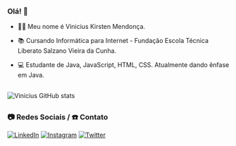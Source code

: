 ### Olá! 👋

* 👨‍💻 Meu nome é Vinicius Kirsten Mendonça. 
 
* 📚 Cursando Informática para Internet - Fundação Escola Técnica Liberato Salzano Vieira da Cunha. 

* 💻 Estudante de Java, JavaScript, HTML, CSS. Atualmente dando ênfase em Java. 

##

![Vinicius GitHub stats](https://github-readme-stats.vercel.app/api?username=viniciuskirsten&show_icons=true&theme=dark)

##

### 📷 Redes Sociais / ☎️ Contato  

[![LinkedIn](https://img.shields.io/badge/LinkedIn-0077B5?style=for-the-badge&logo=linkedin&logoColor=white)](https://www.linkedin.com/in/vinicius-kirsten-mendon%C3%A7a/)
[![Instagram](https://img.shields.io/badge/Instagram-E4405F?style=for-the-badge&logo=instagram&logoColor=white)](https://www.instagram.com/vini_kirsten/?hl=br)
[![Twitter](https://img.shields.io/badge/Twitter-1DA1F2?style=for-the-badge&logo=twitter&logoColor=white)](https://twitter.com/vinikirsten)
